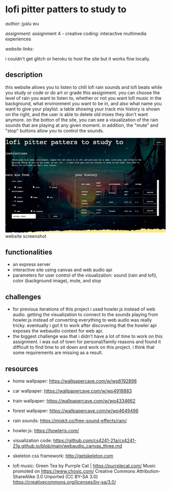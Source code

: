 lofi pitter patters to study to
===
*author:* jyalu wu

*assignment:* assignment 4 - creative coding: interactive multimedia experiences

*website links:*

i couldn't get glitch or heroku to host the site but it works fine locally.

description
---
this website allows you to listen to chill lofi rain sounds and lofi beats while you study or code or do art or grade this assignment. you can choose the level of rain you want to listen to, whether or not you want lofi music in the background, what environment you want to be in, and also what name you want to give your playlist. a table showing your track mix history is shown on the right, and the user is able to delete old mixes they don't want anymore. on the botton of the site, you can see a visualization of the rain sounds that are playing at any given moment. in addition, the "mute" and "stop" buttons allow you to control the sounds.

![website screenshot](screenshots/screenshot.png)
website screenshot

functionalities
---
- an express server
- interactive site using canvas and web audio api
- parameters for user control of the visualization: sound (rain and lofi), color (background image), mute, and stop

challenges
---
- for previous iterations of this project i used howler.js instead of web audio. getting the visualization to connect to the sounds playing from howler.js instead of converting everything to web audio was really tricky. eventually i got it to work after discovering that the howler api exposes the webaudio context for web api.
- the biggest challenge was that i didn't have a lot of time to work on this assignment. i was out of town for personal/family reasons and found it difficult to find time to sit down and work on this project. i think that some requirements are missing as a result.

resources
---
- home wallpaper: https://wallpapercave.com/w/wp6192898
- car wallpaper: https://wallpapercave.com/w/wp4918883
- train wallpaper: https://wallpapercave.com/w/wp4334662
- forest wallpaper: https://wallpapercave.com/w/wp4649496

- rain sounds: https://mixkit.co/free-sound-effects/rain/

- howler.js: https://howlerjs.com/
- visualization code: https://github.com/cs4241-21a/cs4241-21a.github.io/blob/main/webaudio_canvas_three.md

- skeleton css framework: http://getskeleton.com

- lofi music:
Green Tea by Purrple Cat | https://purrplecat.com/
Music promoted on https://www.chosic.com/
Creative Commons Attribution-ShareAlike 3.0 Unported (CC BY-SA 3.0)
https://creativecommons.org/licenses/by-sa/3.0/
